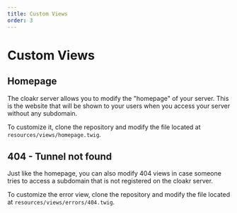 ```yaml
---
title: Custom Views
order: 3
---
```


# Custom Views

## Homepage

The cloakr server allows you to modify the "homepage" of your server. This is the website that will be shown to your users when you access your server without any subdomain.

To customize it, clone the repository and modify the file located at `resources/views/homepage.twig`.

## 404 - Tunnel not found

Just like the homepage, you can also modify 404 views in case someone tries to access a subdomain that is not registered on the cloakr server.

To customize the error view, clone the repository and modify the file located at `resources/views/errors/404.twig`.
